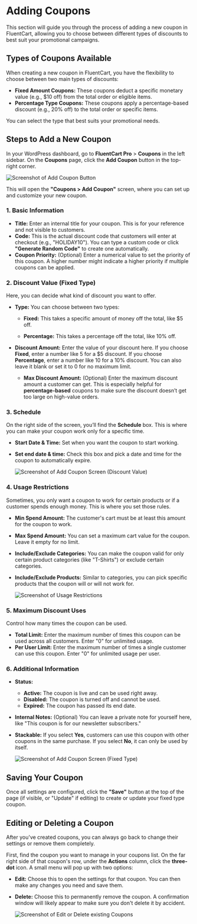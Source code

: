 # Adding Coupons

This section will guide you through the process of adding a new coupon in FluentCart, allowing you to choose between different types of discounts to best suit your promotional campaigns.

## Types of Coupons Available

When creating a new coupon in FluentCart, you have the flexibility to choose between two main types of discounts:

* **Fixed Amount Coupons:** These coupons deduct a specific monetary value (e.g., $10 off) from the total order or eligible items.
* **Percentage Type Coupons:** These coupons apply a percentage-based discount (e.g., 20% off) to the total order or specific items. 

You can select the type that best suits your promotional needs.

## Steps to Add a New Coupon

In your WordPress dashboard, go to **FluentCart Pro** > **Coupons** in the left sidebar. On the **Coupons** page, click the **Add Coupon** button in the top-right corner.

   ![Screenshot of Add Coupon Button](/images/marketing-sales-tools/add-coupon-button.webp) 

This will open the **"Coupons > Add Coupon"** screen, where you can set up and customize your new coupon.

### 1. Basic Information

* **Title:** Enter an internal title for your coupon. This is for your reference and not visible to customers.
* **Code:** This is the actual discount code that customers will enter at checkout (e.g., "HOLIDAY10"). You can type a custom code or click **"Generate Random Code"** to create one automatically.
* **Coupon Priority:** (Optional) Enter a numerical value to set the priority of this coupon. A higher number might indicate a higher priority if multiple coupons can be applied.

### 2. Discount Value (Fixed Type)

Here, you can decide what kind of discount you want to offer.

* **Type:** You can choose between two types:

  * **Fixed:** This takes a specific amount of money off the total, like $5 off.

  * **Percentage:** This takes a percentage off the total, like 10% off.

* **Discount Amount:** Enter the value of your discount here. If you choose **Fixed**, enter a number like 5 for a $5 discount. If you choose **Percentage**, enter a number like 10 for a 10% discount. You can also leave it blank or set it to 0 for no maximum limit.
  * **Max Discount Amount:** (Optional) Enter the maximum discount amount a customer can get. This is especially helpful for **percentage-based** coupons to make sure the discount doesn’t get too large on high-value orders.

### 3. Schedule

On the right side of the screen, you’ll find the **Schedule** box. This is where you can make your coupon work only for a specific time.

* **Start Date & Time:** Set when you want the coupon to start working.
* **Set end date & time:** Check this box and pick a date and time for the coupon to automatically expire.

   ![Screenshot of Add Coupon Screen (Discount Value)](/images/marketing-sales-tools/discount-value.webp)

### 4. Usage Restrictions

Sometimes, you only want a coupon to work for certain products or if a customer spends enough money. This is where you set those rules.

* **Min Spend Amount:** The customer's cart must be at least this amount for the coupon to work.
* **Max Spend Amount:** You can set a maximum cart value for the coupon. Leave it empty for no limit.
* **Include/Exclude Categories:** You can make the coupon valid for only certain product categories (like "T-Shirts") or exclude certain categories.
* **Include/Exclude Products:** Similar to categories, you can pick specific products that the coupon will or will not work for.

    ![Screenshot of Usage Restrictions](/images/marketing-sales-tools/usage-restrictions.webp)

### 5. Maximum Discount Uses

Control how many times the coupon can be used.

* **Total Limit:** Enter the maximum number of times this coupon can be used across all customers. Enter "0" for unlimited usage.
* **Per User Limit:** Enter the maximum number of times a single customer can use this coupon. Enter "0" for unlimited usage per user.

### 6. Additional Information

* **Status:** 
  * **Active:** The coupon is live and can be used right away.
  * **Disabled:** The coupon is turned off and cannot be used.
  * **Expired:** The coupon has passed its end date.
* **Internal Notes:** (Optional) You can leave a private note for yourself here, like "This coupon is for our newsletter subscribers."
* **Stackable:** If you select **Yes**, customers can use this coupon with other coupons in the same purchase. If you select **No**, it can only be used by itself.

    ![Screenshot of Add Coupon Screen (Fixed Type)](/images/marketing-sales-tools/additional-info.webp)

## Saving Your Coupon

Once all settings are configured, click the **"Save"** button at the top of the page (if visible, or "Update" if editing) to create or update your fixed type coupon. 

## Editing or Deleting a Coupon

After you've created coupons, you can always go back to change their settings or remove them completely.

First, find the coupon you want to manage in your coupons list. On the far right side of that coupon's row, under the **Actions** column, click the **three-dot** icon. A small menu will pop up with two options:

* **Edit:** Choose this to open the settings for that coupon. You can then make any changes you need and save them.
* **Delete:** Choose this to permanently remove the coupon. A confirmation window will likely appear to make sure you don't delete it by accident.


    ![Screenshot of Edit or Delete existing Coupons](/images/marketing-sales-tools/edit-delete-coupons.webp)
